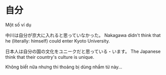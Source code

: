 # 自分

Một số ví dụ

中川は自分が京大に入れると思っていなかった。
Nakagawa didn't think that he (literally: himself) could enter Kyoto University.

日本人は自分の国の文化をユニークだと思っている・います。
The Japanese think that their country's culture is unique.

Không biết nữa nhưng thi thoảng bị dùng nhầm từ này...